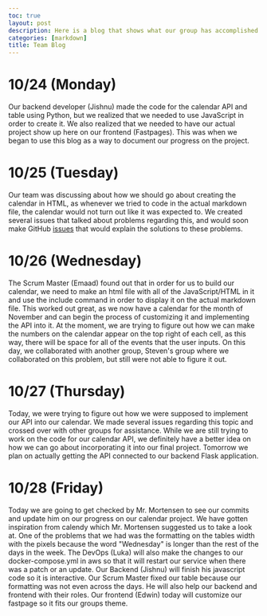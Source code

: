 ```yaml
---
toc: true
layout: post
description: Here is a blog that shows what our group has accomplished every day that we work on our project! This will be updated daily as we make more progress on our calendar.
categories: [markdown]
title: Team Blog
---
```


# 10/24 (Monday)
Our backend developer (Jishnu) made the code for the calendar API and table using Python, but we realized that we needed to use JavaScript in order to create it. We also realized that we needed to have our actual project show up here on our frontend (Fastpages). This was when we began to use this blog as a way to document our progress on the project.

# 10/25 (Tuesday)
Our team was discussing about how we should go about creating the calendar in HTML, as whenever we tried to code in the actual markdown file, the calendar would not turn out like it was expected to. We created several issues that talked about problems regarding this, and would soon make GitHub [issues](https://github.com/Emaad-Mir/ttitans-fastpages/issues) that would explain the solutions to these problems.

# 10/26 (Wednesday)
The Scrum Master (Emaad) found out that in order for us to build our calendar, we need to make an html file with all of the JavaScript/HTML in it and use the include command in order to display it on the actual markdown file. This worked out great, as we now have a calendar for the month of November and can begin the process of customizing it and implementing the API into it. At the moment, we are trying to figure out how we can make the numbers on the calendar appear on the top right of each cell, as this way, there will be space for all of the events that the user inputs. On this day, we collaborated with another group, Steven's group where we collaborated on this problem, but still were not able to figure it out.

# 10/27 (Thursday)
Today, we were trying to figure out how we were supposed to implement our API into our calendar. We made several issues regarding this topic and crossed over with other groups for assistance. While we are still trying to work on the code for our calendar API, we definitely have a better idea on how we can go about incorporating it into our final project. Tomorrow we plan on actually getting the API connected to our backend Flask application.

# 10/28 (Friday)
Today we are going to get checked by Mr. Mortensen to see our commits and update him on our progress on our calendar project. We have gotten inspiration from calendy which Mr. Mortensen suggested us to take a look at. One of the problems that we had was the formatting on the tables width with the pixels because the word "Wednesday" is longer than the rest of the days in the week. The DevOps (Luka) will also make the changes to our docker-compose.yml in aws so that it will restart our service when there was a patch or an update. Our Backend (Jishnu) will finish his javascript code so it is interactive. Our Scrum Master fixed our table because our formatting was not even across the days. He will also help our backend and frontend with their roles. Our frontend (Edwin) today will customize our fastpage so it fits our groups theme. 